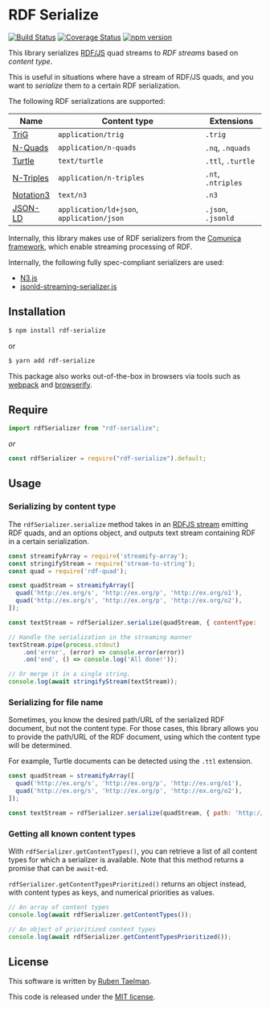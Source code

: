 # RDF Serialize

[![Build Status](https://travis-ci.org/rubensworks/rdf-serialize.js.svg?branch=master)](https://travis-ci.org/rubensworks/rdf-serialize.js)
[![Coverage Status](https://coveralls.io/repos/github/rubensworks/rdf-serialize.js/badge.svg?branch=master)](https://coveralls.io/github/rubensworks/rdf-serialize.js?branch=master)
[![npm version](https://badge.fury.io/js/rdf-serialize.svg)](https://www.npmjs.com/package/rdf-serialize)

This library serializes [RDF/JS](http://rdf.js.org/) quad streams to _RDF streams_ based on _content type_.

This is useful in situations where have a stream of RDF/JS quads,
and you want to _serialize_ them to a certain RDF serialization.

The following RDF serializations are supported:

| **Name** | **Content type** | **Extensions** |
| -------- | ---------------- | ------------- |
| [TriG](https://www.w3.org/TR/trig/) | `application/trig` | `.trig` |
| [N-Quads](https://www.w3.org/TR/n-quads/) | `application/n-quads` | `.nq`, `.nquads` |
| [Turtle](https://www.w3.org/TR/turtle/) | `text/turtle` | `.ttl`, `.turtle` |
| [N-Triples](https://www.w3.org/TR/n-triples/) | `application/n-triples` | `.nt`, `.ntriples` |
| [Notation3](https://www.w3.org/TeamSubmission/n3/) | `text/n3` | `.n3` |
| [JSON-LD](https://json-ld.org/) | `application/ld+json`, `application/json` | `.json`, `.jsonld` |

Internally, this library makes use of RDF serializers from the [Comunica framework](https://github.com/comunica/comunica),
which enable streaming processing of RDF.

Internally, the following fully spec-compliant serializers are used:

* [N3.js](https://github.com/rdfjs/n3.js)
* [jsonld-streaming-serializer.js](https://github.com/rubensworks/jsonld-streaming-serializer.js)

## Installation

```bash
$ npm install rdf-serialize
```

or

```bash
$ yarn add rdf-serialize
```

This package also works out-of-the-box in browsers via tools such as [webpack](https://webpack.js.org/) and [browserify](http://browserify.org/).

## Require

```typescript
import rdfSerializer from "rdf-serialize";
```

_or_

```javascript
const rdfSerializer = require("rdf-serialize").default;
```

## Usage

### Serializing by content type

The `rdfSerializer.serialize` method takes in an [RDFJS stream](http://rdf.js.org/stream-spec/#stream-interface) emitting RDF quads,
and an options object, and outputs  text stream containing RDF in a certain serialization.

```javascript
const streamifyArray = require('streamify-array');
const stringifyStream = require('stream-to-string');
const quad = require('rdf-quad');

const quadStream = streamifyArray([
  quad('http://ex.org/s', 'http://ex.org/p', 'http://ex.org/o1'),
  quad('http://ex.org/s', 'http://ex.org/p', 'http://ex.org/o2'),
]);

const textStream = rdfSerializer.serialize(quadStream, { contentType: 'text/turtle' });

// Handle the serialization in the streaming manner
textStream.pipe(process.stdout)
    .on('error', (error) => console.error(error))
    .on('end', () => console.log('All done!'));

// Or merge it in a single string.
console.log(await stringifyStream(textStream));
```

### Serializing for file name

Sometimes, you know the desired path/URL of the serialized RDF document, but not the content type.
For those cases, this library allows you to provide the path/URL of the RDF document,
using which the content type will be determined.

For example, Turtle documents can be detected using the `.ttl` extension.

```javascript
const quadStream = streamifyArray([
  quad('http://ex.org/s', 'http://ex.org/p', 'http://ex.org/o1'),
  quad('http://ex.org/s', 'http://ex.org/p', 'http://ex.org/o2'),
]);

const textStream = rdfSerializer.serialize(quadStream, { path: 'http://example.org/myfile.ttl' });
```

### Getting all known content types

With `rdfSerializer.getContentTypes()`, you can retrieve a list of all content types for which a serializer is available.
Note that this method returns a promise that can be `await`-ed.

`rdfSerializer.getContentTypesPrioritized()` returns an object instead,
with content types as keys, and numerical priorities as values.

```javascript
// An array of content types
console.log(await rdfSerializer.getContentTypes());

// An object of prioritized content types
console.log(await rdfSerializer.getContentTypesPrioritized());
```

## License
This software is written by [Ruben Taelman](http://rubensworks.net/).

This code is released under the [MIT license](http://opensource.org/licenses/MIT).
